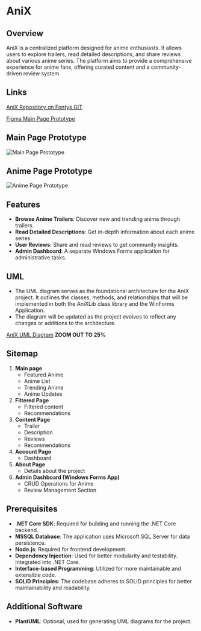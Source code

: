 # AniX

## Overview

AniX is a centralized platform designed for anime enthusiasts. It allows users to explore trailers, read detailed descriptions, and share reviews about various anime series. The platform aims to provide a comprehensive experience for anime fans, offering curated content and a community-driven review system.

## Links

[AniX Repository on Fontys GIT](https://git.fhict.nl/I499309/anix)

[Figma Main Page Prototype](https://www.figma.com/proto/8dWwVGXPIbtTFzVyaEI6DY/Untitled?type=design&node-id=6-13&t=0UU47rMbw2KYSWoF-1&scaling=min-zoom&page-id=0%3A1&starting-point-node-id=6%3A13&mode=design)

## Main Page Prototype

![Main Page Prototype](https://git.fhict.nl/I499309/anix/-/raw/main/Documentation/Screenshots/main-page.png)

## Anime Page Prototype

![Anime Page Prototype](https://git.fhict.nl/I499309/anix/-/raw/main/Documentation/Screenshots/anime-page.png)

## Features

- **Browse Anime Trailers**: Discover new and trending anime through trailers.
- **Read Detailed Descriptions**: Get in-depth information about each anime series.
- **User Reviews**: Share and read reviews to get community insights.
- **Admin Dashboard**: A separate Windows Forms application for administrative tasks.

## UML

- The UML diagram serves as the foundational architecture for the AniX project. It outlines the classes, methods, and relationships that will be implemented in both the AniXLib class library and the WinForms Application.
- The diagram will be updated as the project evolves to reflect any changes or additions to the architecture.

[AniX UML Diagram](https://svgshare.com/i/yCx.svg)
**ZOOM OUT TO 25%**
## Sitemap

1. **Main page**
    - Featured Anime
    - Anime List
    - Trending Anime
    - Anime Updates
2. **Filtered Page**
    - Filtered content
    - Recommendations
3. **Content Page**
    - Trailer
    - Description
    - Reviews
    - Recommendations
4. **Account Page**
    - Dashboard
5. **About Page**
    - Details about the project
6. **Admin Dashboard (Windows Forms App)**
    - CRUD Operations for Anime
    - Review Management Section

## Prerequisites

- **.NET Core SDK**: Required for building and running the .NET Core backend.
- **MSSQL Database**: The application uses Microsoft SQL Server for data persistence.
- **Node.js**: Required for frontend development.
- **Dependency Injection**: Used for better modularity and testability. Integrated into .NET Core.
- **Interface-based Programming**: Utilized for more maintainable and extensible code.
- **SOLID Principles**: The codebase adheres to SOLID principles for better maintainability and readability.

## Additional Software

- **PlantUML**: Optional, used for generating UML diagrams for the project.
